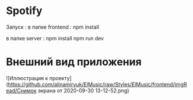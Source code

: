 # Spotify
Запуск : 
 в папке frontend :
  npm install

в папке server : 
 npm install 
 npm run dev

# Внешний вид приложения

![Иллюстрация к проекту](https://github.com/alinamiryuk/ElMusic/raw/Styles/ElMusic/frontend/imgRead/Снимок экрана от 2020-09-30 13-12-52.png)
